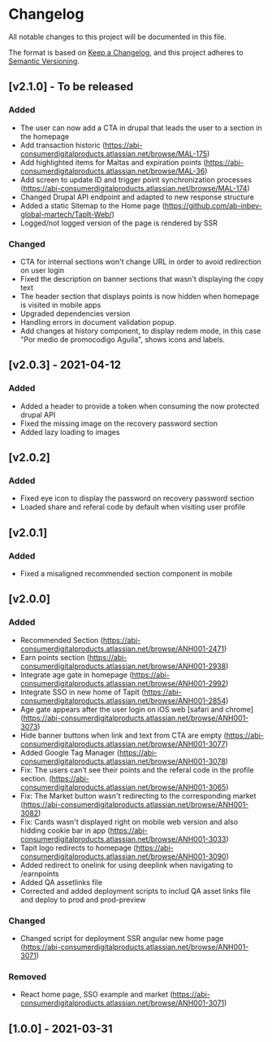 # Changelog
All notable changes to this project will be documented in this file.

The format is based on [Keep a Changelog](https://keepachangelog.com/en/1.0.0/),
and this project adheres to [Semantic Versioning](https://semver.org/spec/v2.0.0.html).
## [v2.1.0] - To be released
### Added
- The user can now add a CTA in drupal that leads the user to a section in the homepage
- Add transaction historic (https://abi-consumerdigitalproducts.atlassian.net/browse/MAL-175)
- Add highlighted items for Maltas and expiration points (https://abi-consumerdigitalproducts.atlassian.net/browse/MAL-36)
- Add screen to update ID and trigger point synchronization processes (https://abi-consumerdigitalproducts.atlassian.net/browse/MAL-174)
- Changed Drupal API endpoint and adapted to new response structure
- Added a static Sitemap to the Home page (https://github.com/ab-inbev-global-martech/TapIt-Web/)
- Logged/not logged version of the page is rendered by SSR
### Changed
- CTA for internal sections won't change URL in order to avoid redirection on user login
- Fixed the description on banner sections that wasn't displaying the copy text
- The header section that displays points is now hidden when homepage is visited in mobile apps
- Upgraded dependencies version
- Handling errors in document validation popup.
- Add changes at history component, to display redem mode, in this case "Por medio de promocodigo Aguila", shows icons and labels.
## [v2.0.3] - 2021-04-12
### Added
- Added a header to provide a token when consuming the now protected drupal API
- Fixed the missing image on the recovery password section
- Added lazy loading to images
## [v2.0.2]
### Added
- Fixed eye icon to display the password on recovery password section
- Loaded share and referal code by default when visiting user profile
## [v2.0.1]
### Added
- Fixed a misaligned recommended section component in mobile
## [v2.0.0]
### Added
- Recommended Section (https://abi-consumerdigitalproducts.atlassian.net/browse/ANH001-2471)
- Earn points section (https://abi-consumerdigitalproducts.atlassian.net/browse/ANH001-2938)
- Integrate age gate in homepage (https://abi-consumerdigitalproducts.atlassian.net/browse/ANH001-2992)
- Integrate SSO in new home of TapIt (https://abi-consumerdigitalproducts.atlassian.net/browse/ANH001-2854)
- Age gate appears after the user login on iOS web [safari and chrome] (https://abi-consumerdigitalproducts.atlassian.net/browse/ANH001-3073)
- Hide banner buttons when link and text from CTA are empty (https://abi-consumerdigitalproducts.atlassian.net/browse/ANH001-3077)
- Added Google Tag Manager (https://abi-consumerdigitalproducts.atlassian.net/browse/ANH001-3078)
- Fix: The users can't see their points and the referal code in the profile section. (https://abi-consumerdigitalproducts.atlassian.net/browse/ANH001-3065)
- Fix: The Market button wasn't redirecting to the corresponding market (https://abi-consumerdigitalproducts.atlassian.net/browse/ANH001-3082)
- Fix: Cards wasn't displayed right on mobile web version and also hidding cookie bar in app (https://abi-consumerdigitalproducts.atlassian.net/browse/ANH001-3033)
- Tapit logo redirects to homepage (https://abi-consumerdigitalproducts.atlassian.net/browse/ANH001-3090)
- Added redirect to onelink for using deeplink when navigating to /earnpoints
- Added QA assetlinks file
- Corrected and added deployment scripts to includ QA asset links file and deploy to prod and prod-preview

### Changed
- Changed script for deployment SSR angular new home page (https://abi-consumerdigitalproducts.atlassian.net/browse/ANH001-3071)

### Removed
- React home page, SSO example and market (https://abi-consumerdigitalproducts.atlassian.net/browse/ANH001-3071)

## [1.0.0] - 2021-03-31